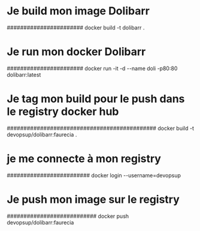 # Je build mon image Dolibarr
#######################
docker build -t dolibarr .

# Je run mon docker Dolibarr
#######################
docker run -it -d --name doli -p80:80 dolibarr:latest 

# Je tag mon build pour le push dans le registry docker hub
#############################################
 docker build -t devopsup/dolibarr:faurecia .

# je me connecte à mon registry
#########################
docker login --username=devopsup

# Je push mon image sur le registry
###########################
docker push devopsup/dolibarr:faurecia

